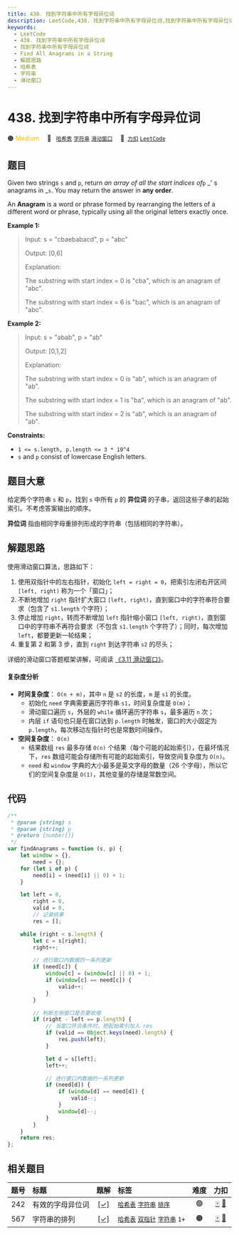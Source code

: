 ```yaml
---
title: 438. 找到字符串中所有字母异位词
description: LeetCode,438. 找到字符串中所有字母异位词,找到字符串中所有字母异位词,Find All Anagrams in a String,解题思路,哈希表,字符串,滑动窗口
keywords:
  - LeetCode
  - 438. 找到字符串中所有字母异位词
  - 找到字符串中所有字母异位词
  - Find All Anagrams in a String
  - 解题思路
  - 哈希表
  - 字符串
  - 滑动窗口
---
```


# 438. 找到字符串中所有字母异位词

🟠 <font color=#ffb800>Medium</font>&emsp; 🔖&ensp; [`哈希表`](/tag/hash-table.md) [`字符串`](/tag/string.md) [`滑动窗口`](/tag/sliding-window.md)&emsp; 🔗&ensp;[`力扣`](https://leetcode.cn/problems/find-all-anagrams-in-a-string) [`LeetCode`](https://leetcode.com/problems/find-all-anagrams-in-a-string)

## 题目

Given two strings `s` and `p`, return _an array of all the start indices
of_`p` _' s anagrams in _`s`. You may return the answer in **any order**.

An **Anagram** is a word or phrase formed by rearranging the letters of a
different word or phrase, typically using all the original letters exactly
once.

**Example 1:**

> Input: s = "cbaebabacd", p = "abc"
>
> Output: [0,6]
>
> Explanation:
>
> The substring with start index = 0 is "cba", which is an anagram of "abc".
>
> The substring with start index = 6 is "bac", which is an anagram of "abc".

**Example 2:**

> Input: s = "abab", p = "ab"
>
> Output: [0,1,2]
>
> Explanation:
>
> The substring with start index = 0 is "ab", which is an anagram of "ab".
>
> The substring with start index = 1 is "ba", which is an anagram of "ab".
>
> The substring with start index = 2 is "ab", which is an anagram of "ab".

**Constraints:**

- `1 <= s.length, p.length <= 3 * 10^4`
- `s` and `p` consist of lowercase English letters.

## 题目大意

给定两个字符串 `s` 和 `p`，找到 `s` 中所有 `p` 的 **异位词** 的子串，返回这些子串的起始索引。不考虑答案输出的顺序。

**异位词** 指由相同字母重排列形成的字符串（包括相同的字符串）。

## 解题思路

使用滑动窗口算法，思路如下：

1. 使用双指针中的左右指针，初始化 `left = right = 0`，把索引左闭右开区间 `[left, right)` 称为一个「窗口」；
2. 不断地增加 `right` 指针扩大窗口 `[left, right)`，直到窗口中的字符串符合要求（包含了 `s1.length` 个字符）；
3. 停止增加 `right`，转而不断增加 `left` 指针缩小窗口 `[left, right)`，直到窗口中的字符串不再符合要求（不包含 `s1.length` 个字符了）；同时，每次增加 `left`，都要更新一轮结果；
4. 重复第 2 和第 3 步，直到 `right` 到达字符串 `s2` 的尽头；

详细的滑动窗口答题框架讲解，可阅读 [《3.11 滑动窗口》](../book/slide_window.md)。

#### 复杂度分析

- **时间复杂度**： `O(n + m)`，其中 `n` 是 `s2` 的长度，`m` 是 `s1` 的长度。
  - 初始化 `need` 字典需要遍历字符串 `s1`，时间复杂度是 `O(m)`；
  - 滑动窗口遍历 `s`，外层的 `while` 循环遍历字符串 `s`，最多遍历 `n` 次；
  - 内层 `if` 语句也只是在窗口达到 `p.length` 时触发，窗口的大小固定为 `p.length`，每次移动左指针时也是常数时间操作。
- **空间复杂度**： `O(n)`
  - 结果数组 `res` 最多存储 `O(n)` 个结果（每个可能的起始索引），在最坏情况下，`res` 数组可能会存储所有可能的起始索引，导致空间复杂度为 `O(n)`。
  - `need` 和 `window` 字典的大小最多是英文字母的数量（26 个字母），所以它们的空间复杂度是 `O(1)`，其他变量的存储是常数空间。

## 代码

```javascript
/**
 * @param {string} s
 * @param {string} p
 * @return {number[]}
 */
var findAnagrams = function (s, p) {
	let window = {},
		need = {};
	for (let i of p) {
		need[i] = (need[i] || 0) + 1;
	}

	let left = 0,
		right = 0,
		valid = 0,
		// 记录结果
		res = [];

	while (right < s.length) {
		let c = s[right];
		right++;

		// 进行窗口内数据的一系列更新
		if (need[c]) {
			window[c] = (window[c] || 0) + 1;
			if (window[c] == need[c]) {
				valid++;
			}
		}

		// 判断左侧窗口是否要收缩
		if (right - left == p.length) {
			// 当窗口符合条件时，把起始索引加入 res
			if (valid == Object.keys(need).length) {
				res.push(left);
			}

			let d = s[left];
			left++;

			// 进行窗口内数据的一系列更新
			if (need[d]) {
				if (window[d] == need[d]) {
					valid--;
				}
				window[d]--;
			}
		}
	}
	return res;
};
```

## 相关题目

<!-- prettier-ignore -->
| 题号 | 标题 | 题解 | 标签 | 难度 | 力扣 |
| :------: | :------ | :------: | :------ | :------: | :------: |
| 242 | 有效的字母异位词 | [[✓]](/problem/0242.md) |  [`哈希表`](/tag/hash-table.md) [`字符串`](/tag/string.md) [`排序`](/tag/sorting.md) | 🟢 | [🀄️](https://leetcode.cn/problems/valid-anagram) [🔗](https://leetcode.com/problems/valid-anagram) |
| 567 | 字符串的排列 | [[✓]](/problem/0567.md) |  [`哈希表`](/tag/hash-table.md) [`双指针`](/tag/two-pointers.md) [`字符串`](/tag/string.md) `1+` | 🟠 | [🀄️](https://leetcode.cn/problems/permutation-in-string) [🔗](https://leetcode.com/problems/permutation-in-string) |